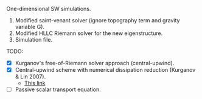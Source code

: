 One-dimensional SW simulations.
1. Modified saint-venant solver (ignore topography term and gravity variable G).
2. Modified HLLC Riemann solver for the new eigenstructure.
3. Simulation file.

TODO:
- [x] Kurganov's free-of-Riemann solver approach (central-upwind).
- [x] Central-upwind scheme with numerical dissipation reduction (Kurganov & Lin 2007).
  - [This link](https://github.com/MGYBY/Gerris_practice/blob/main/power-law/2D/damBreak_onSlope/explicit_scheme/riemann-power-law_sharp.h)
- [ ] Passive scalar transport equation.
